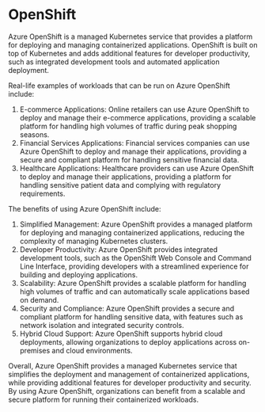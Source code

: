 # OpenShift

Azure OpenShift is a managed Kubernetes service that provides a platform for deploying and managing containerized applications. OpenShift is built on top of Kubernetes and adds additional features for developer productivity, such as integrated development tools and automated application deployment.

Real-life examples of workloads that can be run on Azure OpenShift include:

1. E-commerce Applications: Online retailers can use Azure OpenShift to deploy and manage their e-commerce applications, providing a scalable platform for handling high volumes of traffic during peak shopping seasons.
2. Financial Services Applications: Financial services companies can use Azure OpenShift to deploy and manage their applications, providing a secure and compliant platform for handling sensitive financial data.
3. Healthcare Applications: Healthcare providers can use Azure OpenShift to deploy and manage their applications, providing a platform for handling sensitive patient data and complying with regulatory requirements.

The benefits of using Azure OpenShift include:

1. Simplified Management: Azure OpenShift provides a managed platform for deploying and managing containerized applications, reducing the complexity of managing Kubernetes clusters.
2. Developer Productivity: Azure OpenShift provides integrated development tools, such as the OpenShift Web Console and Command Line Interface, providing developers with a streamlined experience for building and deploying applications.
3. Scalability: Azure OpenShift provides a scalable platform for handling high volumes of traffic and can automatically scale applications based on demand.
4. Security and Compliance: Azure OpenShift provides a secure and compliant platform for handling sensitive data, with features such as network isolation and integrated security controls.
5. Hybrid Cloud Support: Azure OpenShift supports hybrid cloud deployments, allowing organizations to deploy applications across on-premises and cloud environments.

Overall, Azure OpenShift provides a managed Kubernetes service that simplifies the deployment and management of containerized applications, while providing additional features for developer productivity and security. By using Azure OpenShift, organizations can benefit from a scalable and secure platform for running their containerized workloads.
